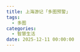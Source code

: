 ```yaml
---
title: 上海游记「多图预警」
tags:
  - 多图
categories:
  - 智慧生活
date: 2025-12-11 00:00:00
---
```


> 

<!-- more -->

## 